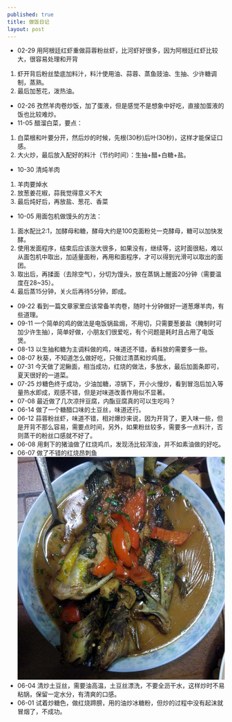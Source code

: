 ```yaml
---
published: true
title: 做饭日记
layout: post
---
```

* 02-29 用阿根廷红虾重做蒜蓉粉丝虾，比河虾好很多，因为阿根廷红虾比较大，很容易处理和开背
1. 虾开背后粉丝垫底加料汁，料汁使用油、蒜蓉、蒸鱼豉油、生抽、少许糖调制，蒸熟。
1. 最后加葱花，泼热油。
* 02-26 孜然羊肉卷炒饭，加了蛋液，但是感觉不是想象中好吃，直接加蛋液的饭也比较难炒。
* 11-05 醋溜白菜，要点：
1. 白菜根和叶要分开，然后炒的时候，先根(30秒)后叶(30秒)，这样才能保证口感。
1. 大火炒，最后放入配好的料汁（节约时间）：生抽+醋+白糖+盐。
* 10-30 清炖羊肉
1. 羊肉要焯水
1. 放葱姜花椒，蒜我觉得意义不大
1. 最后炖好后，再放盐、葱花、香菜
* 10-05 用面包机做馒头的方法：
1. 面水配比2:1，加酵母和糖，酵母大约是100克面粉兑一克酵母，糖可以加快发酵。
1. 使用发面程序，结束后应该涨大很多，如果没有，继续等，这时面很粘，难以从面包机中取出，加适量面粉，再用和面程序，才可以得到光滑可以取出的面团。
1. 取出后，再揉面（去除空气），分切为馒头，放在蒸锅上醒面20分钟（需要温度在28~35）。
1. 最后蒸15分钟，关火后再待5分钟，即成。
* 09-22 看到一篇文章家里应该常备羊肉卷，随时十分钟做好一道葱爆羊肉，有些道理。
* 09-11 一个简单的鸡的做法是电饭锅盐焗，不用切，只需要葱姜盐（腌制时可加少许生抽），简单好做，小朋友们很爱吃，有个问题是耗时且占用了电饭煲。
* 08-13 以生抽和糖为主调料做的鸡，味道还不错，香料放的需要多一些。
* 08-07 秋葵，不知道怎么做好吃，只做过清蒸和炒鸡蛋。
* 07-31 今天做了泥鳅面，相当成功，红烧的做法，多放水，最后加面条即可，夏天很好的一道菜。
* 07-25 炒糖色终于成功，少油加糖，凉锅下，开小火慢炒，看到冒泡后加入等量热水即成，观感不错，但是对味道改善作用似不显著。
* 07-08 最近做了几次凉拌豆腐，内酯豆腐真的可以生吃吗？
* 06-14 做了一个糖醋口味的土豆丝，味道还行。
* 06-12 蒜蓉粉丝虾，味道不错，相对爆炒来说，因为开背了，更入味一些，但是开背不那么容易，需要点时间，另外，如果粉丝较多，需要多一点料汁，否则蒸干的粉丝口感就不好了。
* 06-08 用剩下的猪油做了红烧鸡爪，发现汤比较浑浊，并不如素油做的好吃。
* 06-07 做了不错的红烧昂刺鱼
![](../../public/images/angci.jpg)
* 06-04 清炒土豆丝，需要油高温，土豆丝漂洗，不要全沥干水，这样炒时不易粘锅，保留一定水分，有清爽的口感。
* 06-01 试着炒糖色，做红烧蹄膀，用的油炒冰糖粉，但炒的过程中没有起沫就冒烟了，不成功。
